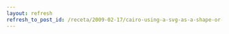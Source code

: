 ```yaml
---
layout: refresh
refresh_to_post_id: /receta/2009-02-17/cairo-using-a-svg-as-a-shape-or-cairo-groups
---
```


